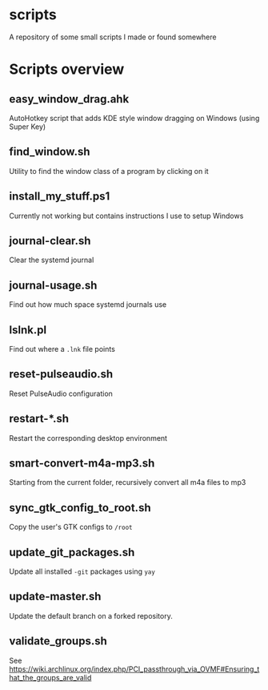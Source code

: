 # scripts
A repository of some small scripts I made or found somewhere

# Scripts overview

## easy_window_drag.ahk
AutoHotkey script that adds KDE style window dragging on Windows (using Super Key)

## find_window.sh
Utility to find the window class of a program by clicking on it

## install_my_stuff.ps1
Currently not working but contains instructions I use to setup Windows

## journal-clear.sh
Clear the systemd journal

## journal-usage.sh
Find out how much space systemd journals use

## lslnk.pl
Find out where a `.lnk` file points

## reset-pulseaudio.sh
Reset PulseAudio configuration

## restart-*.sh
Restart the corresponding desktop environment

## smart-convert-m4a-mp3.sh
Starting from the current folder, recursively convert all m4a files to mp3

## sync_gtk_config_to_root.sh
Copy the user's GTK configs to `/root`

## update_git_packages.sh
Update all installed `-git` packages using `yay`

## update-master.sh
Update the default branch on a forked repository.

## validate_groups.sh
See <https://wiki.archlinux.org/index.php/PCI_passthrough_via_OVMF#Ensuring_that_the_groups_are_valid>